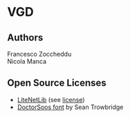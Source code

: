 # VGD
## Authors
Francesco Zoccheddu  
Nicola Manca
## Open Source Licenses
- [LiteNetLib](https://github.com/RevenantX/LiteNetLib)
(see [license](https://github.com/RevenantX/LiteNetLib/blob/master/LICENSE.txt))
- [DoctorSoos font](https://www.dafont.com/doctor-soos.font) by Sean Trowbridge

